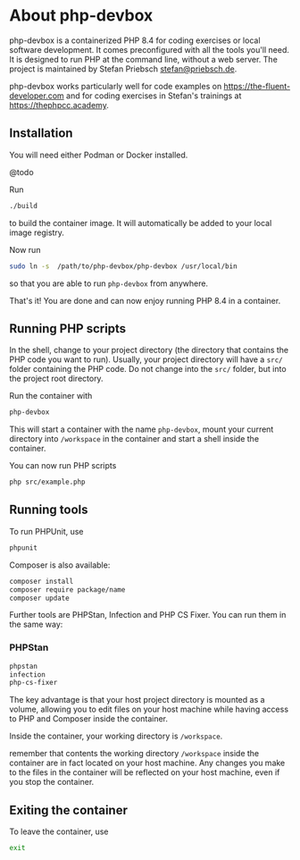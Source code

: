# About php-devbox

php-devbox is a containerized PHP 8.4 for coding exercises or local software development.
It comes preconfigured with all the tools you'll need.
It is designed to run PHP at the command line, without a web server.
The project is maintained by Stefan Priebsch <stefan@priebsch.de>.

php-devbox works particularly well for code examples on https://the-fluent-developer.com
and for coding exercises in Stefan's trainings at https://thephpcc.academy.

## Installation

You will need either Podman or Docker installed.

@todo

Run

```bash
./build
```

to build the container image. 
It will automatically be added to your local image registry.

Now run 

```bash
sudo ln -s  /path/to/php-devbox/php-devbox /usr/local/bin
```

so that you are able to run `php-devbox` from anywhere.

That's it! You are done and can now enjoy running PHP 8.4 in a container.

## Running PHP scripts

In the shell, change to your project directory (the directory that contains the PHP code you want to run).
Usually, your project directory will have a `src/` folder containing the PHP code.
Do not change into the `src/` folder, but into the project root directory.

Run the container with

```bash
php-devbox
```

This will start a container with the name `php-devbox`, 
mount your current directory into `/workspace` in the container and start a shell inside the container.

You can now run PHP scripts

```bash
php src/example.php
```

## Running tools


To run PHPUnit, use

```bash
phpunit
```

Composer is also available:

```bash
composer install
composer require package/name
composer update
```

Further tools are PHPStan, Infection and PHP CS Fixer.
You can run them in the same way:

### PHPStan
```bash
phpstan
infection
php-cs-fixer
```


The key advantage is that your host project directory is mounted as a volume, allowing you to edit files on your host machine while having access to PHP and Composer inside the container.

Inside the container, your working directory is `/workspace`.

remember that contents the working directory `/workspace` inside the container are in fact located 
on your host machine. Any changes you make to the files in the container will be reflected on your host machine, even if you stop the container.

## Exiting the container

To leave the container, use

```bash
exit
```
